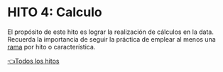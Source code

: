 # **HITO 4:** Calculo

El propósito de este hito es lograr la realización de cálculos
en la data. Recuerda la importancia de seguir la práctica de
emplear al menos una
[rama](https://www.atlassian.com/es/git/tutorials/comparing-workflows/feature-branch-workflow)
por hito o característica.

[👈Todos los hitos](../README.md#6-hitos)
